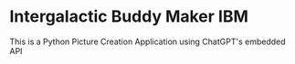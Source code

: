 # Intergalactic Buddy Maker IBM
 This is a Python Picture Creation Application using ChatGPT's embedded API

